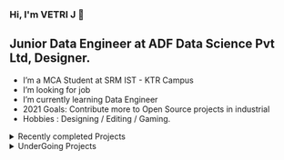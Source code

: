 ### Hi, I'm VETRI J 👋

## Junior Data Engineer at ADF Data Science Pvt Ltd, Designer.

- I’m a MCA Student at SRM IST - KTR Campus
- I’m looking for job 
- I’m currently learning Data Engineer
- 2021 Goals: Contribute more to Open Source projects in industrial
- Hobbies : Designing / Editing / Gaming.
<details>
  <summary> Recently completed Projects</summary>
<!--START_SECTION:activity-->
  
1. [ETL(Transformation data into Actional Insights)](https://github.com/vettrivikas/DataEngineering/blob/main/ETL/ETL_Process.ipynb)

2. [Twitter Sentiment Analysis Using Spark Streaming Kafka](https://github.com/vettrivikas/DataEngineering)

3. [TechUtsav7.0 (SRM College Event Site created using Angular, Firebase)](https://github.com/vettrivikas/techutsav)

4. [Survival Analysis Based on COVID -19 Patients(Final Year Project)](https://github.com/vettrivikas/Survival_Analysis)

5. [Create attractive Online shopping Nush_clothin(Boostrap)](https://vettrivikas.github.io/Nush_clothing/index.html)

6. [DataWarehouding Redshift, S3, DMS, EC2, Jenkins](https://vettrivikas.github.io/)
<!--END_SECTION:activity-->
</details>

<details>
  <summary> UnderGoing Projects</summary>
<!--START_SECTION:activity-->
1. [DataEngineering](https://github.com/vettrivikas/DataEngineering)

<!--END_SECTION:activity-->
</details>

[twitter]: https://twitter.com/vettrivikas
[facebook]: https://www.facebook.com/vettri.vel.1293
[instagram]: https://www.instagram.com/vettri.vikas/
[linkedin]: https://www.linkedin.com/in/vetri-j-338085170/

